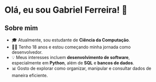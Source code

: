 # Olá, eu sou Gabriel Ferreira! 👋

## Sobre mim
- 🎓 Atualmente, sou estudante de **Ciência da Computação**.
- 👨‍💻 Tenho 18 anos e estou começando minha jornada como desenvolvedor.
- 💡 Meus interesses incluem **desenvolvimento de software**, especialmente em **Python**, além de **SQL** e **bancos de dados**.
- 📊 Gosto de explorar como organizar, manipular e consultar dados de maneira eficiente.

